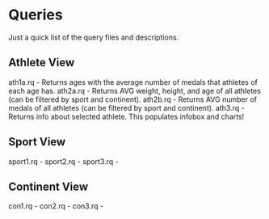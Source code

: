 # Queries

Just a quick list of the query files and descriptions.

## Athlete View

ath1a.rq - Returns ages with the average number of medals that athletes of each age has.
ath2a.rq - Returns AVG weight, height, and age of all athletes (can be filtered by sport and continent).
ath2b.rq - Returns AVG number of medals of all athletes (can be filtered by sport and continent).
ath3.rq - Returns info about selected athlete. This populates infobox and charts!

## Sport View

sport1.rq - 
sport2.rq - 
sport3.rq - 

## Continent View

con1.rq - 
con2.rq - 
con3.rq - 